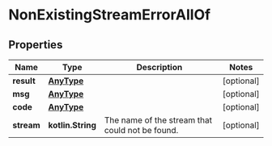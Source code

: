 
# NonExistingStreamErrorAllOf

## Properties
Name | Type | Description | Notes
------------ | ------------- | ------------- | -------------
**result** | [**AnyType**](.md) |  |  [optional]
**msg** | [**AnyType**](.md) |  |  [optional]
**code** | [**AnyType**](.md) |  |  [optional]
**stream** | **kotlin.String** | The name of the stream that could not be found.  |  [optional]



